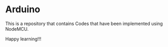 # Arduino
This is a repository that contains Codes that have been implemented using NodeMCU.


Happy learning!!!
